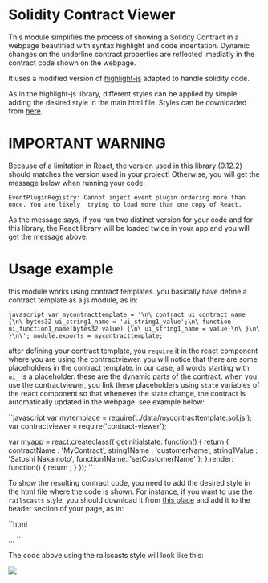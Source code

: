 # Solidity Contract Viewer

This module simplifies the process of showing a Solidity Contract in a webpage
beautified with syntax highlight and code indentation. Dynamic changes on the
underline contract properties are reflected imediatly in the contract code shown
on the webpage.

It uses a modified version of [highlight-js](https://github.com/isagalaev/highlight.js) 
adapted to handle solidity code.

As in the highlight-js library, different styles can be applied by simple adding
the desired style in the main html file. Styles can be downloaded from 
[here](https://github.com/isagalaev/highlight.js/tree/master/src/styles).

# IMPORTANT WARNING

Because of a limitation in React, the version used in this library (0.12.2) should
matches the version used in your project! Otherwise, you will get the message below
when running your code:

``
EventPluginRegistry: Cannot inject event plugin ordering more than once. You are likely 
trying to load more than one copy of React.
``

As the message says, if you run two distinct version for your code and for this library,
the React library will be loaded twice in your app and you will get the message above.

# Usage example

this module works using contract templates. you basically have define a contract 
template as a js module, as in:

``javascript
var mycontracttemplate = '\n\
contract ui_contract_name {\n\
    bytes32 ui_string1_name = 'ui_string1_value';\n\
    function ui_function1_name(bytes32 value) {\n\
        ui_string1_name = value;\n\
    }\n\
}\n\';
module.exports = mycontracttemplate;
``

after defining your contract template, you `require` it in the react component
where you are using the contractviewer. you will notice that there are some placeholders
in the contract template. in our case, all words starting with `ui_` is a placeholder.
these are the dynamic parts of the contract. when you use the contractviewer, you 
link these placeholders using `state` variables of the react component so that whenever
the state change, the contract is automatically updated in the webpage. see example
below:

``javascript
var mytemplace     = require('../data/mycontracttemplate.sol.js');
var contractviewer = require('contract-viewer');

var myapp = react.createclass({
    getinitialstate: function() {
        return {
            contractName : 'MyContract',
            string1Name  : 'customerName',
            string1Value : 'Satoshi Nakamoto',
            function1Name: 'setCustomerName'
        };
    }
    render: function() {
        return 
            <ContractViewer
                contract          = {MyTemplate}
                ui_contract_name  = {this.state.contractName}
                ui_string1_name   = {this.state.string1Name}
                ui_string1_value  = {this.state.string1Value}
                ui_function1_name = {this.state.function1Name}
            />;
    }
});
``

To show the resulting contract code, you need to add the desired style in the 
html file where the code is shown. For instance, if you want to use the `railscasts` 
style, you should download it from 
[this place](https://github.com/isagalaev/highlight.js/tree/master/src/styles)
and add it to the header section of your page, as in:

``html
<head>
  <link href='/css/railscasts.css' rel='stylesheet'>
  ...
</head>
``

The code above using the railscasts style will look like this:

![](https://github.com/consensys/contract-viewer/)


